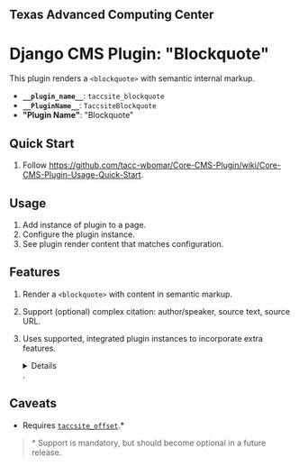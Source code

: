 ## Texas Advanced Computing Center
# Django CMS Plugin: "Blockquote"

This plugin renders a `<blockquote>` with semantic internal markup.

- __`__plugin_name__`__: `taccsite_blockquote`
- __`__PluginName__`__: `TaccsiteBlockquote`
- __"Plugin Name"__: "Blockquote"

## Quick Start

1. Follow https://github.com/tacc-wbomar/Core-CMS-Plugin/wiki/Core-CMS-Plugin-Usage-Quick-Start.

## Usage

1. Add instance of plugin to a page.
1. Configure the plugin instance.
1. See plugin render content that matches configuration.

## Features

1. Render a `<blockquote>` with content in semantic markup.
2. Support (optional) complex citation: author/speaker, source text, source URL.
3. Uses supported, integrated plugin instances to incorporate extra features.
    <details>

    | feature | supported by |
    | :- | :- |
    | offset blockquote from surrounding content | [`taccsite_offset`][tacc-offset] |

    </details>.

## Caveats

- Requires [`taccsite_offset`][tacc-offset].\*

> \* Support is mandatory, but should become optional in a future release.

[tacc-offset]: https://github.com/tacc-wbomar/Core-CMS-Plugin-Offset/
